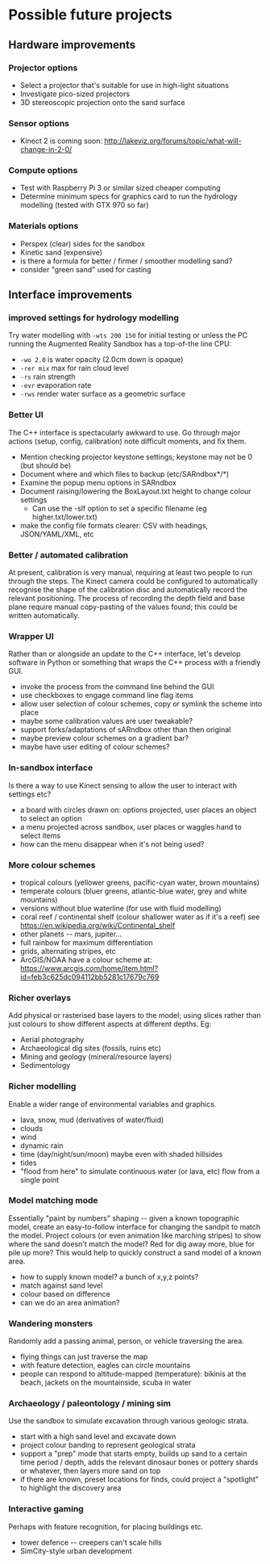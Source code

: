 
# Possible future projects


## Hardware improvements


### Projector options

* Select a projector that's suitable for use in high-light situations
* Investigate pico-sized projectors
* 3D stereoscopic projection onto the sand surface


### Sensor options

* Kinect 2 is coming soon: http://lakeviz.org/forums/topic/what-will-change-in-2-0/

### Compute options

* Test with Raspberry Pi 3 or similar sized cheaper computing
* Determine minimum specs for graphics card to run the hydrology modelling
  (tested with GTX 970 so far)


### Materials options

* Perspex (clear) sides for the sandbox
* Kinetic sand (expensive)
* is there a formula for better / firmer / smoother modelling sand?
* consider "green sand" used for casting


## Interface improvements


### improved settings for hydrology modelling

Try water modelling with `-wts 200 150` for initial testing or unless the PC running the Augmented Reality Sandbox has a top-of-the line CPU:

  * `-wo 2.0` is water opacity (2.0cm down is opaque)
  * `-rer mix` max for rain cloud level
  * `-rs` rain strength
  * `-evr` evaporation rate
  * `-rws` render water surface as a geometric surface


### Better UI

The C++ interface is spectacularly awkward to use.  Go through major actions (setup, config, calibration) note difficult moments, and fix them.

* Mention checking projector keystone settings; keystone may not be 0 (but should be)
* Document where and which files to backup (etc/SARndbox*/*)
* Examine the popup menu options in SARndbox
* Document raising/lowering the BoxLayout.txt height to change colour settings
  * Can use the -slf option to set a specific filename (eg
  higher.txt/lower.txt)
* make the config file formats clearer: CSV with headings, JSON/YAML/XML, etc


### Better / automated calibration

At present, calibration is very manual, requiring at least two people to run through the steps.  The Kinect camera could be configured to automatically recognise the shape of the calibration disc and automatically record the relevant positioning.  The process of recording the depth field and base plane require manual copy-pasting of the values found; this could be written automatically.


### Wrapper UI

Rather than or alongside an update to the C++ interface, let's develop software in Python or something that wraps the C++ process with a friendly GUI.

* invoke the process from the command line behind the GUI
* use checkboxes to engage command line flag items
* allow user selection of colour schemes, copy or symlink the scheme into place
* maybe some calibration values are user tweakable?
* support forks/adaptations of sARndbox other than then original
* maybe preview colour schemes on a gradient bar?
* maybe have user editing of colour schemes?


### In-sandbox interface

Is there a way to use Kinect sensing to allow the user to interact with settings etc?

* a board with circles drawn on: options projected, user places an object to select an option
* a menu projected across sandbox, user places or waggles hand to select items
* how can the menu disappear when it's not being used?


### More colour schemes

* tropical colours (yellower greens, pacific-cyan water, brown mountains)
* temperate colours (bluer greens, atlantic-blue water, grey and white mountains)
* versions without blue waterline (for use with fluid modelling)
* coral reef / continental shelf (colour shallower water as if it's a reef) see <https://en.wikipedia.org/wiki/Continental_shelf>
* other planets -- mars, jupiter...
* full rainbow for maximum differentiation
* grids, alternating stripes, etc
* ArcGIS/NOAA have a colour scheme at: https://www.arcgis.com/home/item.html?id=feb3c625dc094112bb5281c17679c769


### Richer overlays

Add physical or rasterised base layers to the model; using slices rather than just colours to show different aspects at different depths.  Eg:

* Aerial photography
* Archaeological dig sites (fossils, ruins etc)
* Mining and geology (mineral/resource layers)
* Sedimentology


### Richer modelling

Enable a wider range of environmental variables and graphics.

* lava, snow, mud (derivatives of water/fluid)
* clouds
* wind
* dynamic rain
* time (day/night/sun/moon) maybe even with shaded hillsides
* tides
* "flood from here" to simulate continuous water (or lava, etc) flow from a single point


### Model matching mode

Essentially "paint by numbers" shaping -- given a known topographic model, create an easy-to-follow interface for changing the sandpit to match the model. Project colours (or even animation like marching stripes) to show where the sand doesn't match the model?  Red for dig away more, blue for pile up more?  This would help to quickly construct a sand model of a known area.

* how to supply known model?  a bunch of x,y,z points?
* match against sand level
* colour based on difference
* can we do an area animation?


### Wandering monsters

Randomly add a passing animal, person, or vehicle traversing the area.

* flying things can just traverse the map
* with feature detection, eagles can circle mountains
* people can respond to altitude-mapped (temperature): bikinis at the beach, jackets on the mountainside, scuba in water


### Archaeology / paleontology / mining sim

Use the sandbox to simulate excavation through various geologic strata.

* start with a high sand level and excavate down
* project colour banding to represent geological strata
* support a "prep" mode that starts empty, builds up sand to a certain time period / depth, adds the relevant dinosaur bones or pottery shards or whatever, then layers more sand on top
* if there are known, preset locations for finds, could project a "spotlight" to highlight the discovery area


### Interactive gaming

Perhaps with feature recognition, for placing buildings etc.

* tower defence -- creepers can't scale hills
* SimCity-style urban development




